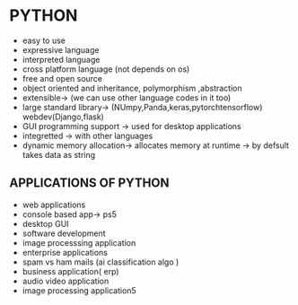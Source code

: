 # PYTHON 
- easy to use 
- expressive language 
- interpreted language
- cross platform language (not depends on os)
- free and open source 
- object oriented and inheritance, polymorphism ,abstraction
- extensible-> (we can use other language codes in it too)
- large standard library-> (NUmpy,Panda,keras,pytorchtensorflow) webdev(Django,flask)
- GUI programming support -> used for desktop applications
- integretted -> with other languages
- dynamic memory allocation-> allocates memory at runtime -> by defsult takes data as string 

## APPLICATIONS OF PYTHON 
- web applications
- console based app-> ps5
- desktop GUI
- software development 
- image processsing application 
- enterprise applications
- spam vs ham mails (ai classification algo )
- business application( erp)
- audio video application
- image processing application5
